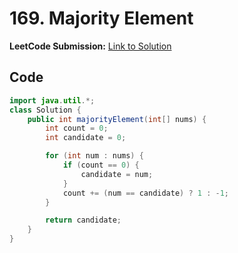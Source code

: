 # 169. Majority Element

**LeetCode Submission:** [Link to Solution](https://leetcode.com/problems/majority-element/submissions/1601465626/)

## Code

```java
import java.util.*;
class Solution {
    public int majorityElement(int[] nums) {
        int count = 0;
        int candidate = 0;

        for (int num : nums) {
            if (count == 0) {
                candidate = num;
            }
            count += (num == candidate) ? 1 : -1;
        }

        return candidate;
    }
}
